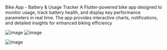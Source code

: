 Bike App - Battery & Usage Tracker
A Flutter-powered bike app designed to monitor usage, track battery health, and display key performance parameters in real time. The app provides interactive charts, notifications, and detailed insights for enhanced biking efficiency

![image](https://github.com/user-attachments/assets/5f6ca979-70dc-4c71-a497-9fbd001906a2) ![image](https://github.com/user-attachments/assets/9cc2e838-25aa-4e66-9430-d45fbcc64364)

![image](https://github.com/user-attachments/assets/27957066-da24-4c0a-8ea4-439fffc844aa)
